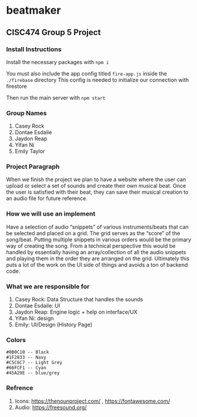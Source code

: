 # beatmaker
CISC474 Group 5 Project
---

### Install Instructions
Install the necessary packages with `npm i`

You must also include the app config titled `fire-app.js` inside the `./firebase` directory
This config is needed to initialize our connection with firestore

Then run the main server with
`npm start`
### Group Names 
1. Casey Rock
2. Dontae Esdaile
3. Jaydon Reap
4. Yifan Ni
5. Emily Taylor

### Project Paragraph
When we finish the project we plan to have a website where the user can upload or select a set of sounds and create their own musical beat. Once the user is satisfied with their beat, they can save their musical creation to an audio file for future reference. 
 
### How we will use an implement
Have a selection of audio “snippets” of various instruments/beats that can be selected and placed on a grid. The grid serves as the “score” of the song/beat. Putting multiple snippets in various orders would be the primary way of creating the song. From a technical perspective this would be handled by essentially having an array/collection of all the audio snippets and playing them in the order they are arranged on the grid. Ultimately this puts a lot of the work on the UI side of things and avoids a ton of backend code.
 
### What we are responsible for
1. Casey Rock: Data Structure that handles the sounds 
2. Dontae Esdaile: UI 
3. Jaydon Reap: Engine logic + help on interface/UX
4. Yifan Ni: design
5. Emily: UI/Design (History Page)

### Colors 
```
#0B0C10 -- Black
#1F2833 -- Navy
#C5C6C7 -- Light Grey
#66FCF1 -- Cyan
#45A29E -- blue/grey
```

### Refrence 

1. Icons: https://thenounproject.com/ , https://fontawesome.com/
2. Audio: https://freesound.org/